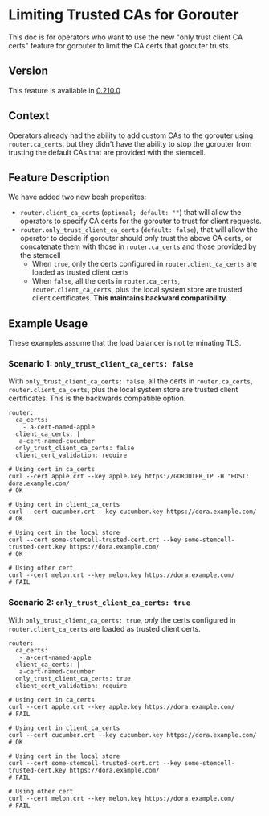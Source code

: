 # Limiting Trusted CAs for Gorouter

This doc is for operators who want to use the new "only trust client CA certs" feature for gorouter to limit the CA certs that gorouter trusts. 

## Version
This feature is available in [0.210.0](https://github.com/cloudfoundry/routing-release/releases/tag/0.210.0) 

## Context
Operators already had the ability to add custom CAs to the gorouter using `router.ca_certs`, but they didn't have the ability to stop the gorouter from trusting the default CAs that are provided with the stemcell.

## Feature Description 

We have added two new bosh properites: 

* `router.client_ca_certs` (`optional; default: ""`) that will allow the operators to specify CA certs for the gorouter to trust for client requests.
* `router.only_trust_client_ca_certs` (`default: false`), that will allow the operator to decide if gorouter should _only_ trust the above CA certs, or concatenate them with those in `router.ca_certs` and those provided by the stemcell
  * When `true`, only the certs configured in `router.client_ca_certs` are loaded as trusted client certs
  * When `false`, all the certs in `router.ca_certs`, `router.client_ca_certs`, plus the local system store are trusted client certificates.  **This maintains backward compatibility.**
  
## Example Usage

These examples assume that the load balancer is not terminating TLS. 

### Scenario 1: `only_trust_client_ca_certs: false`

With `only_trust_client_ca_certs: false`, all the certs in `router.ca_certs`, `router.client_ca_certs`, plus the local system store are trusted client certificates. This is the backwards compatible option.

```
router:
  ca_certs:
    - a-cert-named-apple
  client_ca_certs: |
   a-cert-named-cucumber
  only_trust_client_ca_certs: false
  client_cert_validation: require
```

```
# Using cert in ca_certs
curl --cert apple.crt --key apple.key https://GOROUTER_IP -H "HOST: dora.example.com/
# OK

# Using cert in client_ca_certs
curl --cert cucumber.crt --key cucumber.key https://dora.example.com/
# OK

# Using cert in the local store
curl --cert some-stemcell-trusted-cert.crt --key some-stemcell-trusted-cert.key https://dora.example.com/
# OK

# Using other cert
curl --cert melon.crt --key melon.key https://dora.example.com/
# FAIL
```

### Scenario 2: `only_trust_client_ca_certs: true`

With `only_trust_client_ca_certs: true`, _only_ the certs configured in `router.client_ca_certs` are loaded as trusted client certs.

```
router:
  ca_certs:
   - a-cert-named-apple
  client_ca_certs: |
   a-cert-named-cucumber
  only_trust_client_ca_certs: true
  client_cert_validation: require
```

```
# Using cert in ca_certs
curl --cert apple.crt --key apple.key https://dora.example.com/
# FAIL

# Using cert in client_ca_certs
curl --cert cucumber.crt --key cucumber.key https://dora.example.com/
# OK

# Using cert in the local store
curl --cert some-stemcell-trusted-cert.crt --key some-stemcell-trusted-cert.key https://dora.example.com/
# FAIL

# Using other cert
curl --cert melon.crt --key melon.key https://dora.example.com/
# FAIL
```


